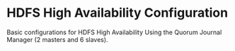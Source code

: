 HDFS High Availability Configuration
=======

Basic configurations for HDFS High Availability Using the Quorum Journal Manager (2 masters and 6 slaves).

